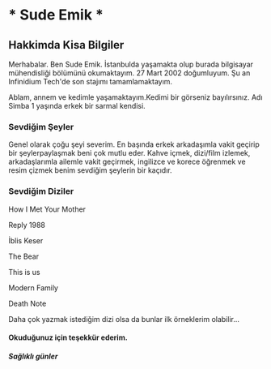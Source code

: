 <h1> * Sude Emik * </h1>
<!-- kendim hakkında bilgi vereceğim paragarfar -->
<!-- başlık size ları h1 h2 h3 olarak devam etmekte-->
<h2> Hakkimda Kisa Bilgiler </h2>

<p>
    Merhabalar. Ben Sude Emik. İstanbulda yaşamakta olup burada bilgisayar mühendisliği bölümünü okumaktayım.
    27 Mart 2002 doğumluyum. Şu an Infinidium Tech'de son stajımı tamamlamaktayım.

</p>
<p>
    Ablam, annem ve kedimle yaşamaktayım.Kedimi bir görseniz bayılırsınız. Adı Simba 1 yaşında erkek bir sarmal kendisi.
</p>


<!-- enter işlevi yoktur. enter için yeni bir paragraf kullanılabilir.
p etiketi -->

<h3> Sevdiğim Şeyler </h3>
<p>Genel olarak çoğu şeyi severim. En başında erkek arkadaşımla vakit geçirip bir şeylerpaylaşmak beni çok mutlu eder.
    Kahve içmek, dizi/film izlemek, arkadaşlarımla ailemle vakit geçirmek, ingilizce ve korece öğrenmek ve resim çizmek benim sevdiğim şeylerin bir kaçıdır. </p>
<!-- Burada biraz sevdiğim dizilere yönelerek renklilik katıyorum -->
<!-- ctrl ö ile kısa yoldan yorum satırını açabilirim -->
<h3> Sevdiğim Diziler </h3>
<p> How I Met Your Mother</p>
<p> Reply 1988 </p>
<p> İblis Keser </p>
<p> The Bear </p>
<p> This is us </p>
<p> Modern Family </p>
<p> Death Note </p>
<p> Daha çok yazmak istediğim dizi olsa da bunlar ilk örneklerim olabilir...</p>

<h4> Okuduğunuz için teşekkür ederim.  </h4>
<h5> Sağlıklı günler </h5>
